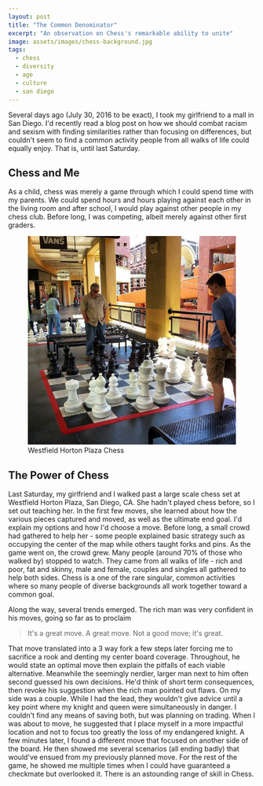 ```yaml
---
layout: post
title: "The Common Denominator"
excerpt: "An observation on Chess's remarkable ability to unite"
image: assets/images/chess-background.jpg
tags: 
  - chess
  - diversity
  - age
  - culture 
  - san diego
---
```


Several days ago (July 30, 2016 to be exact), I took my girlfriend to a mall in San Diego. I'd recently read a blog post on how we should combat racism and sexism with finding
similarities rather than focusing on differences, but couldn't seem to find a common activity people from all walks of life could equally enjoy. That is, until last Saturday. 

## Chess and Me

As a child, chess was merely a game through which I could spend time with my parents. We could spend hours and hours playing against each other in the living room and
after school, I would play against other people in my chess club. Before long, I was competing, albeit merely against other first graders. 

<figure class="align-center">
  <img src="/assets/images/sd-chess.jpg" alt="Westfield Horton Plaza Chess">
  <figcaption>Westfield Horton Plaza Chess</figcaption>
</figure> 

## The Power of Chess

Last Saturday, my girlfriend and I walked past a large scale chess set at Westfield Horton Plaza, San Diego, CA. She hadn't played chess before, so I set out teaching her. 
In the first few moves, she learned about how the various pieces captured and moved, as well as the ultimate end goal. I'd explain my options and how I'd choose a move. 
Before long, a small crowd had gathered to help her - some people explained basic strategy such as occupying the center of the map while others taught forks and pins. 
As the game went on, the crowd grew. Many people (around 70% of those who walked by) stopped to watch. They came from all walks of life - rich and poor, fat and skinny, male and female, couples and singles all gathered to 
help both sides. Chess is a one of the rare singular, common activities where so many people of diverse backgrounds all work together toward a common goal.

Along the way, several trends emerged. The rich man was very confident in his moves, going so far as to proclaim

> It's a great move. A great move. Not a good move; it's great. 

That move translated into a 3 way fork a few steps later forcing me to sacrifice a rook and denting my center board coverage. Throughout, he would state an optimal move then
explain the pitfalls of each viable alternative. Meanwhile the seemingly nerdier, larger man next to him often second guessed his own decisions. He'd think of short term consequences, then revoke his suggestion when the rich man pointed out flaws. 
On my side was a couple. While I had the lead, they wouldn't give advice until a key point where my knight and queen were simultaneously in danger. I couldn't find any means of
saving both, but was planning on trading. When I was about to move, he suggested that I place myself in a more impactful location and not to focus too greatly the loss of my endangered knight. 
A few minutes later, I found a different move that focused on another side of the board. He then showed me several scenarios (all ending badly) that would've ensued from my previously planned move. 
For the rest of the game, he showed me multiple times when I could have guaranteed a checkmate but overlooked it. There is an astounding range of skill in Chess.
